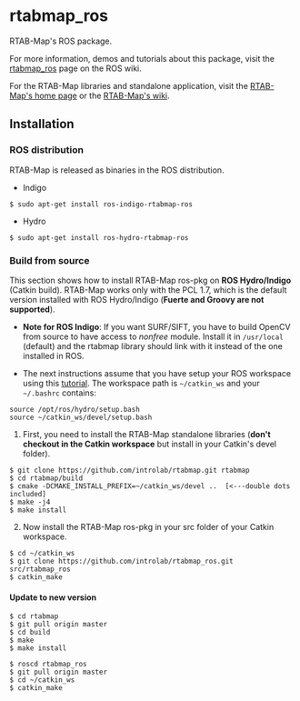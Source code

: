rtabmap_ros
===========

RTAB-Map's ROS package.

For more information, demos and tutorials about this package, visit the [rtabmap_ros](http://wiki.ros.org/rtabmap_ros) page on the ROS wiki.

For the RTAB-Map libraries and standalone application, visit the [RTAB-Map's home page](http://introlab.github.io/rtabmap) or the [RTAB-Map's wiki](https://github.com/introlab/rtabmap/wiki).

## Installation 

### ROS distribution 
RTAB-Map is released as binaries in the ROS distribution.
 * Indigo
  ```
$ sudo apt-get install ros-indigo-rtabmap-ros
```
 * Hydro
  ```
$ sudo apt-get install ros-hydro-rtabmap-ros
```

### Build from source
This section shows how to install RTAB-Map ros-pkg on **ROS Hydro/Indigo** (Catkin build). RTAB-Map works only with the PCL 1.7, which is the default version installed with ROS Hydro/Indigo (**Fuerte and Groovy are not supported**).
 * **Note for ROS Indigo**: If you want SURF/SIFT, you have to build OpenCV from source to have access to *nonfree* module. Install it in `/usr/local` (default) and the rtabmap library should link with it instead of the one installed in ROS.

 * The next instructions assume that you have setup your ROS workspace using this [tutorial](http://wiki.ros.org/catkin/Tutorials/create_a_workspace). The workspace path is `~/catkin_ws` and your `~/.bashrc` contains:
 
  ```
source /opt/ros/hydro/setup.bash
source ~/catkin_ws/devel/setup.bash
```

 1. First, you need to install the RTAB-Map standalone libraries (**don't checkout in the Catkin workspace** but install in your Catkin's devel folder).
 
 ```
$ git clone https://github.com/introlab/rtabmap.git rtabmap
$ cd rtabmap/build
$ cmake -DCMAKE_INSTALL_PREFIX=~/catkin_ws/devel ..  [<---double dots included]
$ make -j4
$ make install
```

 2. Now install the RTAB-Map ros-pkg in your src folder of your Catkin workspace.
 
 ```
$ cd ~/catkin_ws
$ git clone https://github.com/introlab/rtabmap_ros.git src/rtabmap_ros
$ catkin_make
```

#### Update to new version 

```
$ cd rtabmap
$ git pull origin master
$ cd build
$ make
$ make install

$ roscd rtabmap_ros
$ git pull origin master
$ cd ~/catkin_ws
$ catkin_make
```


